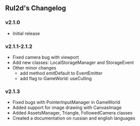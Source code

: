 ## Rul2d's Changelog

### v2.1.0

- Initial release

### v2.1.1-2.1.2

- Fixed camera bug with viewport
- Add new classes: LocalStorageManager and StorageEvent
- Other minor changes
  - add method emitDefault to EventEmitter
  - add flag to GameWorld: useCulling

### v2.1.3

- Fixed bugs with PointerInputManager in GameWorld
- Added support for image drawing with CanvasImage
- Added AssetsManager, Triangle, FollowedCamera classes
- Created a documentation on russian and english languages